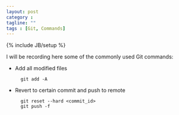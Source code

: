 ```yaml
---
layout: post
category : 
tagline: ""
tags : [Git, Commands]
---
```

{% include JB/setup %}

I will be recording  here some of the commonly used Git commands:

* Add all modified files

        git add -A

* Revert to certain commit and push to remote

        git reset --hard <commit_id>
        git push -f
